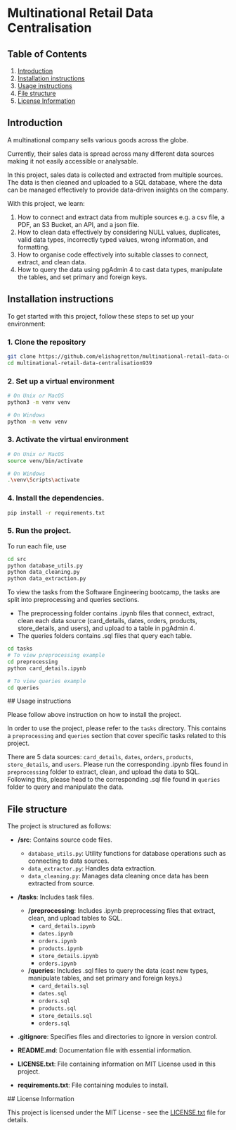 # Multinational Retail Data Centralisation

## Table of Contents

1. [Introduction](#introduction)
2. [Installation instructions](#installation-instructions)
3. [Usage instructions](#usage-instructions)
4. [File structure](#file-structure)
5. [License Information](#license-information)

## Introduction

A multinational company sells various goods across the globe.

Currently, their sales data is spread across many different data sources making it not easily accessible or analysable.

In this project, sales data is collected and extracted from multiple sources. The data is then cleaned and uploaded to a SQL database, where the data can be managed effectively to provide data-driven insights on the company.

With this project, we learn:

1. How to connect and extract data from multiple sources e.g. a csv file, a PDF, an S3 Bucket, an API, and a json file.
2. How to clean data effectively by considering NULL values, duplicates, valid data types, incorrectly typed values, wrong information, and formatting.
3. How to organise code effectively into suitable classes to connect, extract, and clean data.
4. How to query the data using pgAdmin 4 to cast data types, manipulate the tables, and set primary and foreign keys.

## Installation instructions

To get started with this project, follow these steps to set up your environment:

### 1. Clone the repository

```bash
git clone https://github.com/elishagretton/multinational-retail-data-centralisation939.git
cd multinational-retail-data-centralisation939
```

### 2. Set up a virtual environment

```bash
# On Unix or MacOS
python3 -m venv venv

# On Windows
python -m venv venv
```

### 3. Activate the virtual environment

```bash
# On Unix or MacOS
source venv/bin/activate

# On Windows
.\venv\Scripts\activate
```

### 4. Install the dependencies.

```bash
pip install -r requirements.txt
```

### 5. Run the project.

To run each file, use

```bash
cd src
python database_utils.py
python data_cleaning.py
python data_extraction.py
```

To view the tasks from the Software Engineering bootcamp, the tasks are split into preprocessing and queries sections.

- The preprocessing folder contains .ipynb files that connect, extract, clean each data source (card_details, dates, orders, products, store_details, and users), and upload to a table in pgAdmin 4.
- The queries folders contains .sql files that query each table.

```bash
cd tasks
# To view preprocessing example
cd preprocessing
python card_details.ipynb

# To view queries example
cd queries
```

## Usage instructions

Please follow above instruction on how to install the project.

In order to use the project, please refer to the `tasks` directory. This contains a `preprocessing` and `queries` section that cover specific tasks related to this project.

There are 5 data sources: `card_details`, `dates`, `orders`, `products`, `store_details`, and `users`.
Please run the corresponding .ipynb files found in `preprocessing` folder to extract, clean, and upload the data to SQL. Following this, please head to the corresponding .sql file found in `queries` folder to query and manipulate the data.

## File structure

The project is structured as follows:

- **/src**: Contains source code files.

  - `database_utils.py`: Utility functions for database operations such as connecting to data sources.
  - `data_extractor.py`: Handles data extraction.
  - `data_cleaning.py`: Manages data cleaning once data has been extracted from source.

- **/tasks**: Includes task files.

  - **/preprocessing**: Includes .ipynb preprocessing files that extract, clean, and upload tables to SQL.
    - `card_details.ipynb`
    - `dates.ipynb`
    - `orders.ipynb`
    - `products.ipynb`
    - `store_details.ipynb`
    - `orders.ipynb`
  - **/queries**: Includes .sql files to query the data (cast new types, manipulate tables, and set primary and foreign keys.)
    - `card_details.sql`
    - `dates.sql`
    - `orders.sql`
    - `products.sql`
    - `store_details.sql`
    - `orders.sql`

- **.gitignore**: Specifies files and directories to ignore in version control.

- **README.md**: Documentation file with essential information.

- **LICENSE.txt**: File containing information on MIT License used in this project.
- **requirements.txt**: File containing modules to install.

## License Information

This project is licensed under the MIT License - see the [LICENSE.txt](LICENSE.txt) file for details.
